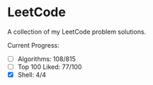 # LeetCode 
A collection of my LeetCode problem solutions.

Current Progress: 
- [ ] Algorithms: 108/815
- [ ] Top 100 Liked: 77/100
- [x] Shell: 4/4
